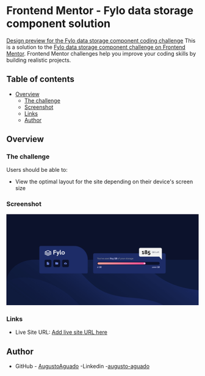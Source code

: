 # Frontend Mentor - Fylo data storage component solution 
[Design preview for the Fylo data storage component coding challenge](./design/desktop-preview.jpg)
This is a solution to the [Fylo data storage component challenge on Frontend Mentor](https://www.frontendmentor.io/challenges/fylo-data-storage-component-1dZPRbV5n). Frontend Mentor challenges help you improve your coding skills by building realistic projects. 

## Table of contents

- [Overview](#overview)
  - [The challenge](#the-challenge)
  - [Screenshot](#screenshot)
  - [Links](#links)
  - [Author](#author)



## Overview

### The challenge

Users should be able to:

- View the optimal layout for the site depending on their device's screen size

### Screenshot

![](./design/screenshotsolution.png)

### Links

- Live Site URL: [Add live site URL here](https://augustoaguado.github.io/Project-Fylo-Data-Storage-Component-Master/)

## Author

- GitHub - [AugustoAguado](https://github.com/AugustoAguado)
-Linkedin -[augusto-aguado](https://www.linkedin.com/in/augusto-aguado/)

